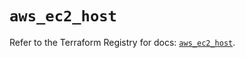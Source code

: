 # `aws_ec2_host`

Refer to the Terraform Registry for docs: [`aws_ec2_host`](https://registry.terraform.io/providers/hashicorp/aws/5.100.0/docs/resources/ec2_host).
